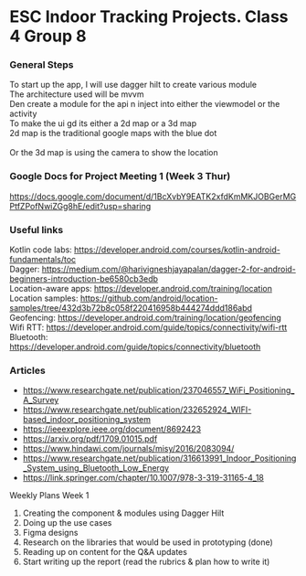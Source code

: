 # ESC Indoor Tracking Projects. Class 4 Group 8
### General Steps
To start up the app, I will use dagger hilt to create various module<br>
The architecture used will be mvvm<br>
Den create a module for the api n inject into either the viewmodel or the activity<br>
To make the ui gd its either a 2d map or a 3d map<br>
2d map is the traditional google maps with the blue dot<br>  
Or the 3d map is using the camera to show the location

### Google Docs for Project Meeting 1 (Week 3 Thur)
https://docs.google.com/document/d/1BcXvbY9EATK2xfdKmMKJOBGerMGPtfZPofNwiZGg8hE/edit?usp=sharing  
### Useful links
Kotlin code labs: https://developer.android.com/courses/kotlin-android-fundamentals/toc  
Dagger: https://medium.com/@harivigneshjayapalan/dagger-2-for-android-beginners-introduction-be6580cb3edb  
Location-aware apps: https://developer.android.com/training/location  
Location samples: https://github.com/android/location-samples/tree/432d3b72b8c058f220416958b444274ddd186abd  
Geofencing: https://developer.android.com/training/location/geofencing  
Wifi RTT: https://developer.android.com/guide/topics/connectivity/wifi-rtt  
Bluetooth: https://developer.android.com/guide/topics/connectivity/bluetooth

### Articles
* https://www.researchgate.net/publication/237046557_WiFi_Positioning_A_Survey
* https://www.researchgate.net/publication/232652924_WIFI-based_indoor_positioning_system
* https://ieeexplore.ieee.org/document/8692423
* https://arxiv.org/pdf/1709.01015.pdf
* https://www.hindawi.com/journals/misy/2016/2083094/
* https://www.researchgate.net/publication/316613991_Indoor_Positioning_System_using_Bluetooth_Low_Energy
* https://link.springer.com/chapter/10.1007/978-3-319-31165-4_18


Weekly Plans
Week 1
1. Creating the component & modules using Dagger Hilt
2. Doing up the use cases
3. Figma designs
4. Research on the libraries that would be used in prototyping (done)
5. Reading up on content for the Q&A updates
6. Start writing up the report (read the rubrics & plan how to write it)
